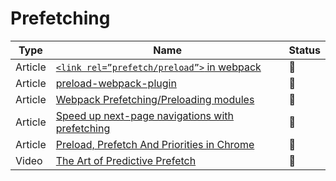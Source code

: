 # Prefetching

| Type    | Name                                                                                                                              | Status          |
| ------- | --------------------------------------------------------------------------------------------------------------------------------- | --------------- |
| Article | [`<link rel=”prefetch/preload”>` in webpack](https://medium.com/webpack/link-rel-prefetch-preload-in-webpack-51a52358f84c)        | :bookmark_tabs: |
| Article | [preload-webpack-plugin](https://github.com/GoogleChromeLabs/preload-webpack-plugin)                                              | :bookmark_tabs: |
| Article | [Webpack Prefetching/Preloading modules](https://webpack.js.org/guides/code-splitting/#prefetchingpreloading-modules)             | :bookmark_tabs: |
| Article | [Speed up next-page navigations with prefetching](https://dev.to/addyosmani/speed-up-next-page-navigations-with-prefetching-4285) | :bookmark_tabs: |
| Article | [Preload, Prefetch And Priorities in Chrome](https://medium.com/reloading/preload-prefetch-and-priorities-in-chrome-776165961bbf) | :bookmark_tabs: |
| Video   | [The Art of Predictive Prefetch](https://www.youtube.com/watch?v=UwjzFGCAuLw)                                                     | :bookmark_tabs: |
